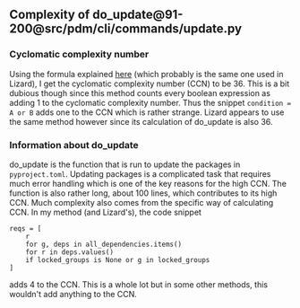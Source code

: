 ## Complexity of do_update@91-200@src/pdm/cli/commands/update.py

### Cyclomatic complexity number 
Using the formula explained [here](https://radon.readthedocs.io/en/latest/intro.html#cyclomatic-complexity) (which probably is the same one used in Lizard), I get the cyclomatic complexity number (CCN) to be 36. This is a bit dubious though since this method counts every boolean expression as adding 1 to the cyclomatic complexity number. Thus the snippet
```condition = A or B```
adds one to the CCN which is rather strange. Lizard appears to use the same method however since its calculation of do_update is also 36.

### Information about do_update
do_update is the function that is run to update the packages in `pyproject.toml`. Updating packages is a complicated task that requires much error handling which is one of the key reasons for the high CCN. The function is also rather long, about 100 lines, which contributes to its high CCN. Much complexity also comes from the specific way of calculating CCN. In my method (and Lizard's), the code snippet
```
reqs = [
    r
    for g, deps in all_dependencies.items()
    for r in deps.values()
    if locked_groups is None or g in locked_groups
]
``` 
adds 4 to the CCN. This is a whole lot but in some other methods, this wouldn't add anything to the CCN.


